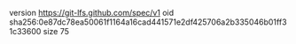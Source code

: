 version https://git-lfs.github.com/spec/v1
oid sha256:0e87dc78ea50061f1164a16cad441571e2df425706a2b335046b01ff31c33600
size 75
